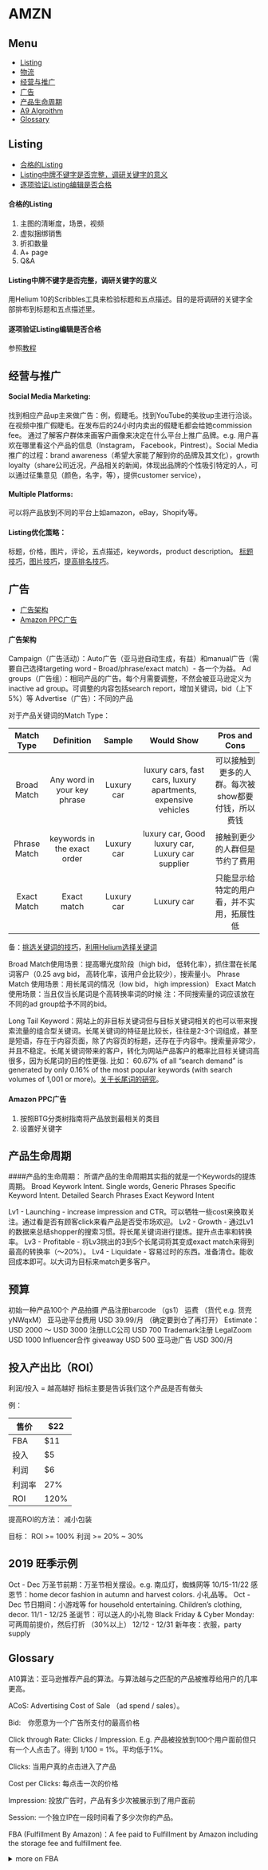 # AMZN

## Menu
*  [Listing](#Listing)
*  [物流](#物流)
*  [经营与推广](#经营与推广)
*  [广告](#广告)
*  [产品生命周期](#产品生命周期)
*  [A9 Algroithm](#A9)
*  [Glossary](#Glossary)

## <a name="Listing"></a>Listing
* [合格的Listing](#合格)
* [Listing中牌不键字是否完整，调研关键字的意义](#完整)
* [逐项验证Listing编辑是否合格](#验证)

#### <a name="合格"></a>合格的Listing
1. 主图的清晰度，场景，视频
2. 虚拟捆绑销售
3. 折扣数量
4. A+ page
5. Q&A

#### <a name="完整"></a>Listing中牌不键字是否完整，调研关键字的意义
用Helium 10的Scribbles工具来检验标题和五点描述。目的是将调研的关键字全部排布到标题和五点描述里。

#### <a name="验证"></a>逐项验证Listing编辑是否合格
参照[教程](https://zhuanlan.zhihu.com/p/108264787)

## <a name="经营与推广"></a>经营与推广
#### Social Media Marketing:
找到相应产品up主来做广告：例，假睫毛。找到YouTube的美妆up主进行洽谈。在视频中推广假睫毛。在发布后的24小时内卖出的假睫毛都会给她commission fee。
通过了解客户群体来画客户画像来决定在什么平台上推广品牌。e.g. 用户喜欢在哪里看这个产品的信息（Instagram， Facebook，Pintrest）。Social Media推广的过程：brand awareness（希望大家能了解到你的品牌及其文化），growth loyalty（share公司近况，产品相关的新闻，体现出品牌的个性吸引特定的人，可以通过征集意见（颜色，名字，等），提供customer service），
#### Multiple Platforms:
可以将产品放到不同的平台上如amazon，eBay，Shopify等。
#### Listing优化策略：
标题，价格，图片，评论，五点描述，keywords，product description。 [标题技巧](https://youtu.be/h6OW-rSE-so)，[图片技巧](https://www.youtube.com/watch?v=j1R5E2XoWPo&feature=youtu.be)，[提高排名技巧](https://www.youtube.com/watch?v=Mhw1KntwnMo)。

## <a name="广告"></a>广告
* [广告架构](#广告架构)
* [Amazon PPC广告](#PPC)

#### <a name="广告架构"></a>广告架构
Campaign（广告活动）：Auto广告（亚马逊自动生成，有益）和manual广告（需要自己选择targeting word - Broad/phrase/exact match）- 各一个为益。
Ad groups（广告组）：相同产品的广告。每个月需要调整，不然会被亚马逊定义为inactive ad group。可调整的内容包括search report，增加关键词，bid（上下5%）等
Advertise（广告）：不同的产品

对于产品关键词的Match Type：

|Match Type|	Definition|Sample|Would Show|Pros and Cons|
|:---:|:---:|:---:|:---:|:---:|
|Broad Match|Any word in your key phrase|Luxury car| luxury cars, fast cars, luxury apartments, expensive vehicles|可以接触到更多的人群。每次被show都要付钱，所以费钱|
|Phrase Match|keywords in the exact order|Luxury car| luxury car, Good luxury car, Luxury car supplier|接触到更少的人群但是节约了费用|
|Exact Match|Exact match|Luxury car|Luxury car|只能显示给特定的用户看，并不实用，拓展性低|
备：[挑选关键词的技巧](https://www.karooya.com/blog/phrase-match-vs-broad-match/)，[利用Helium选择关键词](https://www.youtube.com/watch?v=Mf8mDw46mek)

Broad Match使用场景：提高曝光度阶段（high bid， 低转化率），抓住潜在长尾词客户（0.25 avg bid， 高转化率，该用户会比较少），搜索量小。
Phrase Match 使用场景：用长尾词的情况（low bid， high impression）
Exact Match 使用场景：当且仅当长尾词是个高转换率词的时候
注：不同搜索量的词应该放在不同的ad group给予不同的bid。

Long Tail Keyword：网站上的非目标关键词但与目标关键词相关的也可以带来搜索流量的组合型关键词。长尾关键词的特征是比较长，往往是2-3个词组成，甚至是短语，存在于内容页面，除了内容页的标题，还存在于内容中。搜索量非常少，并且不稳定。长尾关键词带来的客户，转化为网站产品客户的概率比目标关键词高很多，因为长尾词的目的性更强. 比如： 60.67% of all “search demand” is generated by only 0.16% of the most popular keywords (with search volumes of 1,001 or more)。[关于长尾词的研究](https://ahrefs.com/blog/zh/long-tail-keywords/)。

#### <a name="PPC"></a>Amazon PPC广告
1. 按照BTG分类树指南将产品放到最相关的类目
2. 设置好关键字

## <a name="产品生命周期"></a>产品生命周期
####产品的生命周期：
所谓产品的生命周期其实指的就是一个Keywords的提炼周期。
Broad Keywork Intent. Single words, Generic Phrases
Specific Keyword Intent. Detailed Search Phrases
Exact Keyword Intent

Lv1 - Launching - increase impression and CTR。可以牺牲一些cost来换取关注。通过看是否有顾客click来看产品是否受市场欢迎。
Lv2 - Growth - 通过Lv1的数据来总结shopper的搜索习惯。将长尾关键词进行提炼。提升点击率和转换率。
Lv3 - Profitable - 将Lv3挑出的3到5个长尾词将其变成exact match来得到最高的转换率（～20%）。
Lv4 - Liquidate - 容易过时的东西。准备清仓。能收回成本即可。以大词为目标来match更多客户。

## <a name="预算"></a>预算
初始一种产品100个
产品拍摄
产品注册barcode （gs1）
运费 （货代 e.g. 货兜 yNWqxM）
亚马逊平台费用 USD 39.99/月 （确定要到仓了再打开）
Estimate：USD 2000 ～ USD 3000
注册LLC公司 USD 700
Trademark注册 LegalZoom USD 1000
Influencer合作 giveaway USD 500
亚马逊广告 USD 300/月
## <a name="ROI"></a>投入产出比（ROI）
利润/投入 = 越高越好
指标主要是告诉我们这个产品是否有做头

例：

|售价|$22|
|---|---|
|FBA|$11|
|投入|$5|
|利润|$6|
|利润率|27%|
|ROI|120%|

提高ROI的方法：
减小包装

目标：
ROI >= 100%
利润 >= 20% ~ 30%

## <a name="2019"></a>2019 旺季示例
Oct - Dec 万圣节前期：万圣节相关摆设。e.g. 南瓜灯，蜘蛛网等
10/15-11/22 感恩节：home decor fashion in autumn and harvest colors. 小礼品等。
Oct - Dec 节日期间：小游戏等 for household entertaining. Children’s clothing, decor.
11/1 - 12/25 圣诞节：可以送人的小礼物
Black Friday & Cyber Monday: 可两周前提价，然后打折 （30%以上）
12/12 - 12/31 新年夜：衣服，party supply

## <a name="Glossary"></a> Glossary

A10算法：亚马逊推荐产品的算法。与算法越与之匹配的产品被推荐给用户的几率更高。

ACoS: Advertising Cost of Sale （ad spend / sales）。

Bid:　你愿意为一个广告所支付的最高价格

Click through Rate: Clicks / Impression. E.g. 产品被投放到100个用户面前但只有一个人点击了。得到 1/100 = 1%。平均低于1%。

Clicks: 当用户真的点击进入了产品

Cost per Clicks: 每点击一次的价格

Impression: 投放广告时，产品有多少次被展示到了用户面前

Session: 一个独立IP在一段时间看了多少次你的产品。

<a name="FBA"></a>FBA (Fulfillment By Amazon)：A fee paid to Fulfillment by Amazon including the storage fee and fulfillment fee. <details><summary>more on FBA</summary>
<p>

